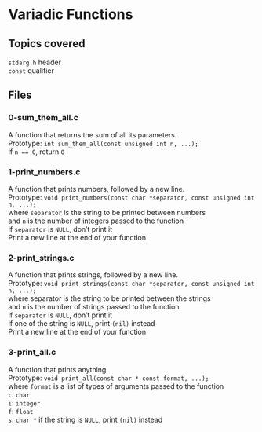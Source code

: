 # Variadic Functions
## Topics covered
`stdarg.h` header  
`const` qualifier  
## Files
### 0-sum_them_all.c
A function that returns the sum of all its parameters.  
Prototype: `int sum_them_all(const unsigned int n, ...);`  
If `n == 0`, return `0`  
### 1-print_numbers.c
A function that prints numbers, followed by a new line.  
Prototype: `void print_numbers(const char *separator, const unsigned int n, ...);`  
where `separator` is the string to be printed between numbers  
and `n` is the number of integers passed to the function  
If `separator` is `NULL`, don’t print it  
Print a new line at the end of your function  
### 2-print_strings.c
A function that prints strings, followed by a new line.  
Prototype: `void print_strings(const char *separator, const unsigned int n, ...);`  
where separator is the string to be printed between the strings  
and `n` is the number of strings passed to the function  
If `separator` is `NULL`, don’t print it  
If one of the string is `NULL`, print `(nil)` instead  
Print a new line at the end of your function  
### 3-print_all.c
A function that prints anything.  
Prototype: `void print_all(const char * const format, ...);`  
where `format` is a list of types of arguments passed to the function  
`c`: `char`  
`i`: `integer`  
`f`: `float`  
`s`: `char *` if the string is `NULL`, print `(nil)` instead  

